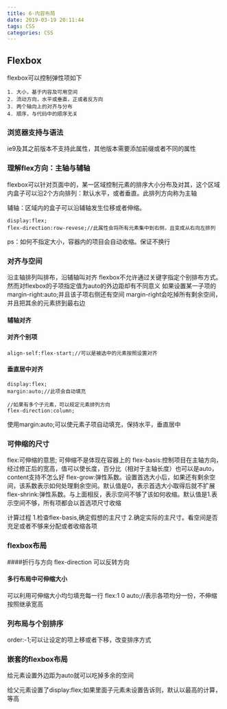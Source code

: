 ```yaml
---
title: 6-内容布局
date: 2019-03-19 20:11:44
tags: CSS
categories: CSS
---
```




## Flexbox
flexbox可以控制弹性项如下
```
1. 大小，基于内容及可用空间
2. 流动方向，水平或垂直，正或者反方向
3. 两个轴向上的对齐与分布
4. 顺序，与代码中的顺序无关
```

### 浏览器支持与语法
ie9及其之前版本不支持此属性，其他版本需要添加前缀或者不同的属性

### 理解flex方向：主轴与辅轴
flexbox可以针对页面中的，某一区域控制元素的排序大小分布及对其，这个区域内盒子可以沿2个方向排列：默认水平，或者垂直。此排列方向称为主轴

辅轴：区域内的盒子可以沿辅轴发生位移或者伸缩。
```
display:flex;
flex-direction:row-revese;//此属性会将所有元素集中到右侧，且变成从右向左排列
```
ps：如何不指定大小，容器内的项目会自动收缩。保证不换行

### 对齐与空间
沿主轴排列叫排布，沿辅轴叫对齐
flexbox不允许通过关键字指定个别排布方式。然而对flexbox的子项指定值为auto的外边距却有不同意义
如果设置某一子项的margin-right:auto;并且该子项右侧还有空间 margin-right会吃掉所有剩余空间，并且把其余的元素挤到最右边

#### 辅轴对齐

#### 对齐个别项
```
align-self:flex-start;//可以是被选中的元素按照设置对齐
```

#### 垂直居中对齐
```
display:flex;
margin:auto;//此项会自动填充

//如果有多个子元素，可以规定元素排列方向
flex-direction:column;
```
使用margin:auto;可以使元素子项自动填充，保持水平，垂直居中

### 可伸缩的尺寸
flex:可伸缩的意思;
可伸缩不是体现在容器上的
flex-basis:控制项目在主轴方向，经过修正后的宽高，值可以使长度，百分比（相对于主轴长度）也可以是auto，content支持不怎么好
flex-grow:弹性系数。设置首选大小后，如果还有剩余空间，该系数表示如何处理剩余空间。默认值是0，表示首选大小取得后就不扩展
flex-shrink:弹性系数。与上面相反，表示空间不够了该如何收缩。默认值是1.表示空间不够，所有项都会以首选项尺寸收缩

计算过程
1.检查flex-basis,确定假想的主尺寸
2.确定实际的主尺寸。看空间是否充足或者不够来分配或者收缩各项


### flexbox布局
####折行与方向
flex-direction 可以反转方向

#### 多行布局中可伸缩大小
可以利用可伸缩大小均匀填充每一行
flex:1 0 auto;//表示各项均分一份，不伸缩 按照继承宽高

### 列布局与个别排序
order:-1;可以让设定的项上移或者下移，改变排序方式

### 嵌套的flexbox布局
给元素设置外边距为auto就可以吃掉多余的空间

给父元素设置了display:flex;如果里面子元素未设置告诉则，默认以最高的计算，等高